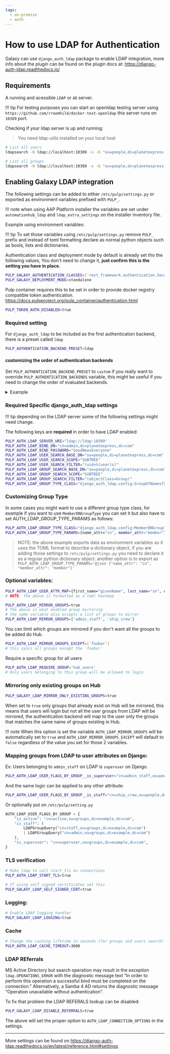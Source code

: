 ```yaml
---
tags:
  - on-premise
  - auth
---
```


# How to use LDAP for Authentication

Galaxy can use `django_auth_ldap` package to enable LDAP integration, more info about the plugin can
be found on the plugin docs at: https://django-auth-ldap.readthedocs.io/ 

## Requirements

A running and acessible `LDAP` or `AD` server.

!!! tip
    For testing purposes you can start an openldap testing server using
    `https://github.com/rroemhild/docker-test-openldap` this server runs on `10389` port.


Checking if your ldap server is up and running:

> You need ldap-utils installed on your local host

```bash
# List all users
ldapsearch -H ldap://localhost:10389 -x -b "ou=people,dc=planetexpress,dc=com" -D "cn=admin,dc=planetexpress,dc=com" -w GoodNewsEveryone "(objectClass=inetOrgPerson)"

# List all groups
ldapsearch -H ldap://localhost:10389 -x -b "ou=people,dc=planetexpress,dc=com" -D "cn=admin,dc=planetexpress,dc=com" -w GoodNewsEveryone "(objectClass=Group)"
```

## Enabling Galaxy LDAP integration


The following settings can be added to either `/etc/pulp/settings.py` or exported as environment
variables prefixed with `PULP_`.

!!! note
    when using AAP Platform installer the variables are set under `automationhub_ldap` and `ldap_extra_settings` on the installer inventory file.

Example using environment variables:

!!! tip
    To set those variables using `/etc/pulp/settings.py` remove `PULP_` prefix and instead of toml formatting
    declare as normal python objects such as bools, lists and dictionaries.


Authentication class and deployment mode by default is already set tho the following values, 
You don't need to change it, **just confirm this is the setting you have in place.**

```bash
PULP_GALAXY_AUTHENTICATION_CLASSES=['rest_framework.authentication.SessionAuthentication','rest_framework.authentication.TokenAuthentication','rest_framework.authentication.BasicAuthentication']
PULP_GALAXY_DEPLOYMENT_MODE=standalone
```

Pulp container requires this to be set in order to provide docker registry compatible token authentication.
https://docs.pulpproject.org/pulp_container/authentication.html

```bash
PULP_TOKEN_AUTH_DISABLED=true
```

### Required setting

For `django_auth_ldap` to be included as the first authentication backend, there is a preset called
`ldap`

```bash
PULP_AUTHENTICATION_BACKEND_PRESET=ldap
```

#### customizing the order of authentication backends 

Set `PULP_AUTHENTICATION_BACKEND_PRESET` to `custom` if you really want to override `PULP_AUTHENTICATION_BACKENDS` variable, this might be useful if you need to change the order of evaluated backends.

<details>
<summary>Example</summary>


```python
AUTHENTICATION_BACKEND_PRESET='custom'
# arrange the order
AUTHENTICATION_BACKENDS=[
  "django.contrib.auth.backends.ModelBackend",
  "pulpcore.backends.ObjectRolePermissionBackend",
  "django_auth_ldap.backend.LDAPBackend",
]
```

</details>


### Required Specific django_auth_ldap settings

!!! tip
    depending on the LDAP server some of the following settings might need change.

The following keys are **required** in order to have LDAP enabled:

```bash
PULP_AUTH_LDAP_SERVER_URI="ldap://ldap:10389"
PULP_AUTH_LDAP_BIND_DN="cn=admin,dc=planetexpress,dc=com"
PULP_AUTH_LDAP_BIND_PASSWORD="GoodNewsEveryone"
PULP_AUTH_LDAP_USER_SEARCH_BASE_DN="ou=people,dc=planetexpress,dc=com"
PULP_AUTH_LDAP_USER_SEARCH_SCOPE="SUBTREE"
PULP_AUTH_LDAP_USER_SEARCH_FILTER="(uid=%(user)s)"
PULP_AUTH_LDAP_GROUP_SEARCH_BASE_DN="ou=people,dc=planetexpress,dc=com"
PULP_AUTH_LDAP_GROUP_SEARCH_SCOPE="SUBTREE"
PULP_AUTH_LDAP_GROUP_SEARCH_FILTER="(objectClass=Group)"
PULP_AUTH_LDAP_GROUP_TYPE_CLASS="django_auth_ldap.config:GroupOfNamesType"
```

### Customizing Group Type

In some cases you might want to use a different group type class, for example if you want to use
`MemberDNGroupType` you can set it but also have to set AUTH_LDAP_GROUP_TYPE_PARAMS as follows:

```bash
PULP_AUTH_LDAP_GROUP_TYPE_CLASS="django_auth_ldap.config:MemberDNGroupType"
PULP_AUTH_LDAP_GROUP_TYPE_PARAMS={name_attr="cn", member_attr="member"}
```

> NOTE: the above example exports data as environment variables so it uses the TOML format
> to describe a dictionary object, if you are adding those settings to `/etc/pulp/settings.py`
> you need to declare it as a regular python dictionary object.
> another option is to export as 
> `PULP_AUTH_LDAP_GROUP_TYPE_PARAMS='@json {"name_attr": "cn", "member_attr": "member"}'`

### Optional variables:

```bash
PULP_AUTH_LDAP_USER_ATTR_MAP={first_name="givenName", last_name="sn", email="mail"}
# NOTE: the above is formatted as a toml hashmap

PULP_AUTH_LDAP_MIRROR_GROUPS=true
# The above is what enabled group mirroring
# the same variable also accepts a list of groups to mirror
PULP_AUTH_LDAP_MIRROR_GROUPS=['admin_staff', 'ship_crew']
```

You can limit which groups are mirrored if you don't want all the groups to be added do Hub.

```bash
PULP_AUTH_LDAP_MIRROR_GROUPS_EXCEPT=['foobar']
# this syncs all groups except the `foobar`
```

Require a specific group for all users

```bash
PULP_AUTH_LDAP_REQUIRE_GROUP='hub_users'
# Only users belonging to this group will be allowed to login
```

### Mirroring only existing groups on Hub

```bash
PULP_GALAXY_LDAP_MIRROR_ONLY_EXISTING_GROUPS=true
```

When set to `true` only groups that already exist on Hub will be mirrored,
this means that users will login but not all the user groups from LDAP
will be mirrored, the authentication backend will map to the user only
the groups that matches the same name of groups existing in Hub.

!!! note
  When this option is set the variable `AUTH_LDAP_MIRROR_GROUPS` will
  be automatically set to `true` and `AUTH_LDAP_MIRROR_GROUPS_EXCEPT` will default
  to `false` regardless of the value you set for those 2 variables.

### Mapping groups from LDAP to user attributes on Django:

Ex: Users belonging to `admin_staff` on LDAP is `superuser` on Django.

```bash
PULP_AUTH_LDAP_USER_FLAGS_BY_GROUP__is_superuser="cn=admin_staff,ou=people,dc=planetexpress,dc=com"
```

And the same logic can be applied to any other attribute:

```bash
PULP_AUTH_LDAP_USER_FLAGS_BY_GROUP__is_staff="cn=ship_crew,ou=people,dc=planetexpress,dc=com"
```


Or optionally put on `/etc/pulp/setting.py`

```python
AUTH_LDAP_USER_FLAGS_BY_GROUP = {
    "is_active": "cn=active,ou=groups,dc=example,dc=com",
    "is_staff": (
        LDAPGroupQuery("cn=staff,ou=groups,dc=example,dc=com")
        | LDAPGroupQuery("cn=admin,ou=groups,dc=example,dc=com")
    ),
    "is_superuser": "cn=superuser,ou=groups,dc=example,dc=com",
}
```

### TLS verification

```bash
# Make ldap to call start_tls on connections
PULP_AUTH_LDAP_START_TLS=true

# If using self signed certificates set this
PULP_GALAXY_LDAP_SELF_SIGNED_CERT=true
```

### Logging:

```bash
# Enable LDAP logging handler
PULP_GALAXY_LDAP_LOGGING=true
```

### Cache

```bash
# Change the caching lifetime in seconds (for groups and users search)
PULP_AUTH_LDAP_CACHE_TIMEOUT=3600
```

### LDAP REferrals

MS Active Directory but search operation may result in the exception `ldap.OPERATIONS_ERROR` with the diagnostic message text “In order to perform this operation a successful bind must be completed on the connection.” Alternatively, a Samba 4 AD returns the diagnostic message “Operation unavailable without authentication”. 

To fix that problem the LDAP REFERALS lookup can be disabled:

```bash
PULP_GALAXY_LDAP_DISABLE_REFERRALS=true
```

The above will set the proper option to `AUTH_LDAP_CONNECTION_OPTIONS` in the settings.

---

More settings can be found on https://django-auth-ldap.readthedocs.io/en/latest/reference.html#settings
